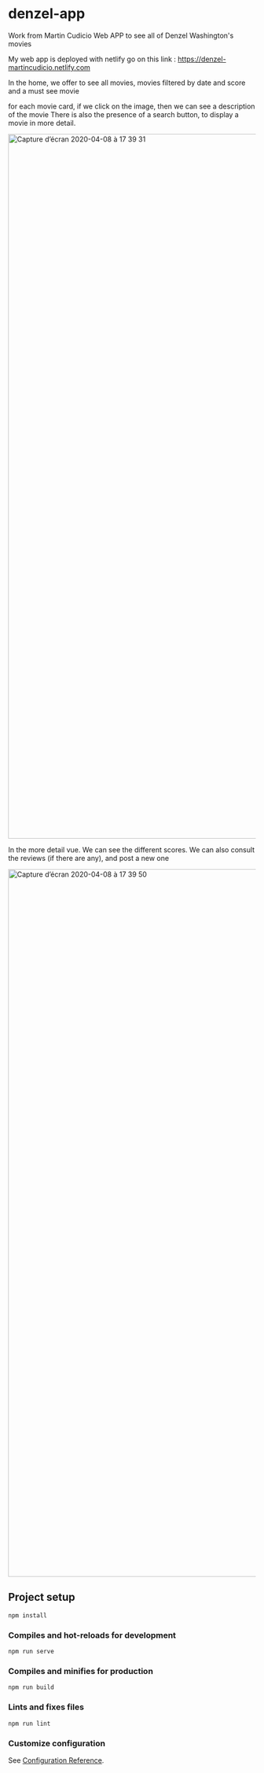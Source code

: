 # denzel-app

Work from Martin Cudicio
Web APP to see all of Denzel Washington's movies

My web app is deployed with netlify
go on this link : https://denzel-martincudicio.netlify.com

In the home, we offer to see all movies, movies filtered by date and score and a must see movie

for each movie card, if we click on the image, then we can see a description of the movie
There is also the presence of a search button, to display a movie in more detail.

<img width="1434" alt="Capture d’écran 2020-04-08 à 17 39 31" src="https://user-images.githubusercontent.com/52409311/78804048-fedf8f80-79bf-11ea-83bf-92e006672edf.png">

In the more detail vue. We can see the different scores. We can also consult the reviews (if there are any), and post a new one

<img width="1440" alt="Capture d’écran 2020-04-08 à 17 39 50" src="https://user-images.githubusercontent.com/52409311/78804208-26cef300-79c0-11ea-940b-b7c7bb4101c3.png">


## Project setup
```
npm install
```

### Compiles and hot-reloads for development
```
npm run serve
```

### Compiles and minifies for production
```
npm run build
```

### Lints and fixes files
```
npm run lint
```

### Customize configuration
See [Configuration Reference](https://cli.vuejs.org/config/).
